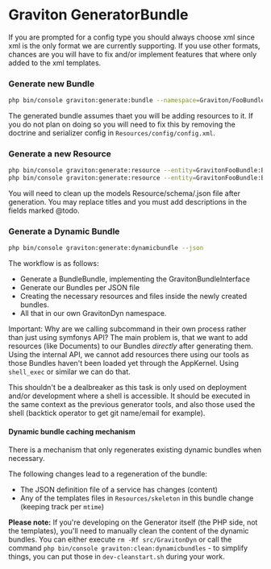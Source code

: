 # Graviton GeneratorBundle

If you are prompted for a config type you should always choose xml
since xml is the only format we are currently supporting. If you
use other formats, chances are you will have to fix and/or implement
features that where only added to the xml templates.

### Generate new Bundle

```bash
php bin/console graviton:generate:bundle --namespace=Graviton/FooBundle --dir=src --bundle-name=GravitonFooBundle
```

The generated bundle assumes thaet you will be adding resources to it. If you do not plan on doing so
you will need to fix this by removing the doctrine and serializer config in ``Resources/config/config.xml``.

### Generate a new Resource

```bash
php bin/console graviton:generate:resource --entity=GravitonFooBundle:Bar --format=xml --fields="name:string"
php bin/console graviton:generate:resource --entity=GravitonFooBundle:Baz --format=xml --fields="name:string isTrue:boolean consultant:Graviton\\PersonBundle\\Document\\Consultant"
```
You will need to clean up the models Resource/schema/<name>.json file after generation. You may replace titles and you must
add descriptions in the fields marked @todo.

### Generate a Dynamic Bundle

```bash
php bin/console graviton:generate:dynamicbundle --json
```
The workflow is as follows:

* Generate a BundleBundle, implementing the GravitonBundleInterface
* Generate our Bundles per JSON file
* Creating the necessary resources and files inside the newly created bundles.
* All that in our own GravitonDyn namespace.

Important: Why are we calling subcommand in their own process rather than just using
symfonys API? The main problem is, that we want to add resources (like
Documents) to our Bundles *directly* after generating them. Using the
internal API, we cannot add resources there using our tools as those Bundles
haven't been loaded yet through the AppKernel. Using ``shell_exec`` or similar
we can do that.

This shouldn't be a dealbreaker as this task is only used on deployment and/or
development where a shell is accessible. It should be executed in the same context
as the previous generator tools, and also those used the shell (backtick operator
to get git name/email for example).

#### Dynamic bundle caching mechanism

There is a mechanism that only regenerates existing dynamic bundles when necessary.

The following changes lead to a regeneration of the bundle:
* The JSON definition file of a service has changes (content)
* Any of the templates files in `Resources/skeleton` in this bundle change (keeping track per `mtime`)

**Please note:** If you're developing on the Generator itself (the PHP side, not the templates), you'll need to manually 
clean the content of the dynamic bundles. You can either execute `rm -Rf src/GravitonDyn` or call the command 
`php bin/console graviton:clean:dynamicbundles` - to simplify things, you can put those in `dev-cleanstart.sh` during your work.
